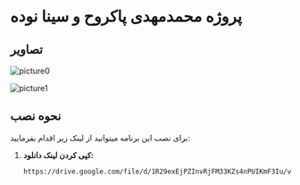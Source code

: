 

# پروژه محمدمهدی پاکروح و سینا نوده

## تصاویر
![picture0](https://s8.uupload.ir/files/screenshot_2024-06-09_at_9.16.44 pm_pu74.png)

![picture1](https://s8.uupload.ir/files/screenshot_2024-06-09_at_9.09.26 pm_d7oc.png)



## نحوه نصب

برای نصب این برنامه میتوانید از لینک زیر اقدام بفرمایید:

1. **کپی کردن لینک دانلود:**

    ```bash
    https://drive.google.com/file/d/1R29exEjPZInvRjFM33KZs4nPUIKmF3Iu/view?usp=share_link
    ```

